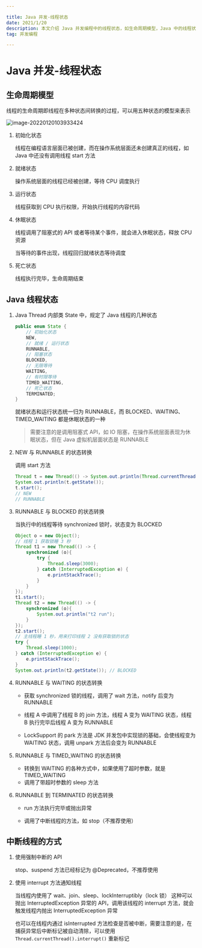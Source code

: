 ```yaml
---

title: Java 并发-线程状态
date: 2021/1/20
description: 本文介绍 Java 并发编程中的线程状态，如生命周期模型，Java 中的线程状态和转换方式，以及如何中断线程
tag: 并发编程

---
```


# Java 并发-线程状态

## 生命周期模型

线程的生命周期即线程在多种状态间转换的过程，可以用五种状态的模型来表示

![image-20220120103933424](https://gitee.com/cadecode/pic-bed/raw/master/blog-img/2022/01/20220120103935369.png)

1. 初始化状态

   线程在编程语言层面已被创建，而在操作系统层面还未创建真正的线程，如 Java 中还没有调用线程 start 方法

2. 就绪状态

   操作系统层面的线程已经被创建，等待 CPU 调度执行

3. 运行状态

   线程获取到 CPU 执行权限，开始执行线程的内容代码

4. 休眠状态

   线程调用了阻塞式的 API  或者等待某个事件，就会进入休眠状态，释放 CPU 资源

   当等待的事件出现，线程回归就绪状态等待调度

5. 死亡状态

   线程执行完毕，生命周期结束

## Java 线程状态

1. Java Thread 内部类 State 中，规定了 Java 线程的几种状态

   ```java
   public enum State {
       // 初始化状态
       NEW,
       // 就绪 / 运行状态
       RUNNABLE,
       // 阻塞状态
       BLOCKED,
       // 无限等待
       WAITING,
       // 有时限等待
       TIMED_WAITING,
       // 死亡状态
       TERMINATED;
   }
   ```

   就绪状态和运行状态统一归为 RUNNABLE，而 BLOCKED、WAITING、TIMED_WAITING 都是休眠状态的一种

   > 需要注意的是调用阻塞式 API，如 IO 阻塞，在操作系统层面表现为休眠状态，但在 Java 虚拟机层面状态是 RUNNABLE

2. NEW 与 RUNNABLE 的状态转换

   调用 start 方法

   ```java
   Thread t = new Thread(() -> System.out.println(Thread.currentThread().getState()));
   System.out.println(t.getState());
   t.start();
   // NEW
   // RUNNABLE
   ```

3. RUNNABLE 与 BLOCKED 的状态转换

   当执行中的线程等待 synchronized 锁时，状态变为 BLOCKED

   ```java
   Object o = new Object();
   // 线程 1 获取锁睡 3 秒
   Thread t1 = new Thread(() -> {
       synchronized (o){
           try {
               Thread.sleep(3000);
           } catch (InterruptedException e) {
               e.printStackTrace();
           }
       }
   });
   t1.start();
   Thread t2 = new Thread(() -> {
       synchronized (o){
           System.out.println("t2 run");
       }
   });
   t2.start();
   // 主线程睡 1 秒，用来打印线程 2 没有获取锁的状态
   try {
       Thread.sleep(1000);
   } catch (InterruptedException e) {
       e.printStackTrace();
   }
   System.out.println(t2.getState()); // BLOCKED
   ```

4. RUNNABLE 与 WAITING 的状态转换

   - 获取 synchronized 锁的线程，调用了 wait 方法，notify 后变为 RUNNABLE

   - 线程 A 中调用了线程 B 的 join 方法，线程 A 变为 WAITING 状态，线程 B 执行完毕后线程 A 变为 RUNNABLE
   - LockSupport 的 park 方法是 JDK 并发包中实现锁的基础，会使线程变为 WAITING 状态，调用  unpark 方法后会变为 RUNNABLE

5. RUNNABLE 与 TIMED_WAITING 的状态转换
   - 转换到 WAITING 的各种方式中，如果使用了超时参数，就是 TIMED_WAITING 
   - 调用了带超时参数的 sleep 方法

6. RUNNABLE 到 TERMINATED 的状态转换

   - run 方法执行完毕或抛出异常

   - 调用了中断线程的方法，如 stop（不推荐使用）

## 中断线程的方式

1. 使用强制中断的 API

   stop、suspend 方法已经标记为 @Deprecated，不推荐使用

2. 使用 interrupt 方法通知线程

   当线程内使用了 wait、join、sleep、lockInterruptibly（lock 锁） 这种可以抛出 InterruptedException 异常的 API，调用该线程的 interrupt 方法，就会触发线程内抛出 InterruptedException 异常

   也可以在线程内通过 isInterrupted 方法检查是否被中断，需要注意的是，在捕获异常后中断标记被自动清除，可以使用 `Thread.currentThread().interrupt()` 重新标记






